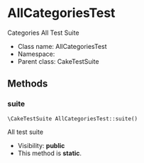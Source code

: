AllCategoriesTest
===============

Categories All Test Suite




* Class name: AllCategoriesTest
* Namespace: 
* Parent class: CakeTestSuite







Methods
-------


### suite

    \CakeTestSuite AllCategoriesTest::suite()

All test suite



* Visibility: **public**
* This method is **static**.



